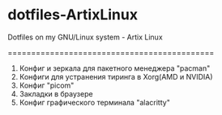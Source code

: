 # dotfiles-ArtixLinux

Dotfiles on my GNU/Linux system - Artix Linux

============================================
1. Конфиг и зеркала для пакетного менеджера "pacman"
2. Конфиги для устранения тиринга в Xorg(AMD и NVIDIA)
3. Конфиг "picom"
4. Закладки в браузере
5. Конфиг графического терминала "alacritty"
